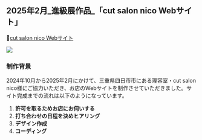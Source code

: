 ## 2025年2月_進級展作品_「cut salon nico Webサイト」

🔗[cut salon nico Webサイト](https://kanade.raindrop.jp/cutsalonnico/)

<img src="./image/image-001.png">

### 制作背景
2024年10月から2025年2月にかけて、三重県四日市市にある理容室・cut salon nico様にご協力いただき、お店のWebサイトを制作させていただきました。サイト完成までの流れは以下のようになっています。

1. **許可を取るためお店にお伺いする**
2. **打ち合わせの日程を決めヒアリング**
3. **デザイン作成**
4. **コーディング**
